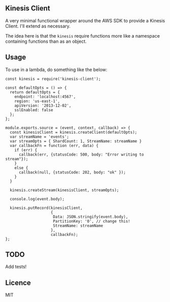 ## Kinesis Client

A very minimal functional wrapper around the AWS SDK to provide a Kinesis Client. I'll extend as necessary.

The idea here is that the `kinesis` require functions more like a namespace containing functions than as an object.

## Usage

To use in a lambda, do something like the below:

```
const kinesis = require('kinesis-client');

const defaultOpts = () => {
  return defaultOpts = {
    endpoint: 'localhost:4567',
    region: 'us-east-1',
    apiVersion: '2013-12-02',
    sslEnabled: false
  };
};

module.exports.source = (event, context, callback) => {
  const kinesisClient = kinesis.createClient(defaultOpts);
  var streamName = 'events';
  var streamOpts = { ShardCount: 1, StreamName: streamName }
  var callbackFn = function (err, data) { 
    if (err) {
      callback(err, {statusCode: 500, body: "Error writing to stream"});
    }
    else { 
      callback(null, {statusCode: 202, body: "ok" });
    }
  }

  kinesis.createStream(kinesisClient, streamOpts);

  console.log(event.body);

  kinesis.putRecord(kinesisClient,
                    {
                     Data: JSON.stringify(event.body),
                     PartitionKey: '0', // change this!
                     StreamName: streamName
                    },
                    callbackFn);
};
```

## TODO

Add tests!

## Licence

MIT
